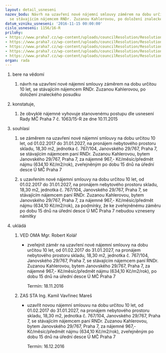 ```yaml
---
layout: detail_usneseni
nazev_bodu: Návrh na uzavření nové nájemní smlouvy záměrem na dobu určitou 10 let,
  se stávajícím nájemcem RNDr. Zuzanou Kahlerovou, po doložení znaleckého posudku
datum_vzniku_usneseni: '2016-11-15 00:00:00'
cislo_usneseni: 1156/16-R
prilohy:
- https://www.praha7.cz/wp-content/uploads/councilResolution/Resolutions/28368/export/DZ_Kahlerova~134247.docx
- https://www.praha7.cz/wp-content/uploads/councilResolution/Resolutions/28368/export/02_Kahlerova~134246.doc
- https://www.praha7.cz/wp-content/uploads/councilResolution/Resolutions/28368/export/03_Kahlerova~134245.pdf
- https://www.praha7.cz/wp-content/uploads/councilResolution/Resolutions/28368/export/04_Kahlerova~134243.pdf
- https://www.praha7.cz/wp-content/uploads/councilResolution/Resolutions/28368/export/export~297343.pdf
organ: rada
---
```

<OL class=urzList_view id=urzList>
<LI class=urzClass1><SPAN name="1">bere na vědomí</SPAN>
<OL class=urzOlClass>
<LI class=urzClass2 style="TEXT-ALIGN: left"><SPAN>
<P>návrh na uzavření nové nájemní smlouvy záměrem na dobu určitou 10 let, se stávajícím nájemcem RNDr. Zuzanou Kahlerovou, po doložení znaleckého posudku<BR></P></SPAN></LI></OL></LI>
<LI class=urzClass1><SPAN name="50">konstatuje,</SPAN>
<OL class=urzOlClass>
<LI class=urzClass2 style="TEXT-ALIGN: left"><SPAN>
<P>že obvyklé nájemné vyhovuje stanovenému postupu dle usnesení Rady MČ Praha 7 č. 1063/15-R ze dne 10.11.2015<BR></P></SPAN></LI></OL></LI>
<LI class=urzClass1><SPAN name="26">souhlasí</SPAN>
<OL class=urzOlClass>
<LI class=urzClass2 style="TEXT-ALIGN: left"><SPAN>
<P>se záměrem na uzavření nové nájemní smlouvy na dobu určitou 10 let, od 01.02.2017 do 31.01.2027, na pronájem nebytového prostoru skladu, 18,30 m2, jednotka č. 767/104, Janovského 29/767, Praha 7, se stávajícím nájemcem paní RNDr. Zuzanou Kahlerovou, bytem Janovského 29/767, Praha 7, za nájemné 967,- Kč/měsíc/předmět nájmu (634,10 Kč/m2/rok), zveřejněným po dobu 15 dnů na úřední desce Ú MČ Praha 7<BR></P></SPAN></LI>
<LI class=urzClass2 style="TEXT-ALIGN: left"><SPAN>
<P>s uzavřením nové nájemní smlouvy na dobu určitou 10 let, od 01.02.2017 do 31.01.2027, na pronájem nebytového prostoru skladu, 18,30 m2, jednotka č. 767/104, Janovského 29/767, Praha 7, se stávajícím nájemcem paní RNDr. Zuzanou Kahlerovou, bytem Janovského 29/767, Praha 7, za nájemné 967,- Kč/měsíc/předmět nájmu (634,10 Kč/m2/rok), za podmínky, že ke zveřejněnému záměru po dobu 15 dnů na úřední desce Ú MČ Praha 7 nebudou vzneseny námitky</P></SPAN></LI></OL></LI>
<LI class=urzClass1 id=urzUkoly><SPAN name="1">ukládá</SPAN>
<OL class=urzOlClass>
<LI class=urzClass2><SPAN>
<P>VED OMA Mgr. Robert Kolář</P></SPAN>
<UL class=urzUlClass>
<LI class=urzClass3><SPAN>
<P>zveřejnit záměr na uzavření nové nájemní smlouvy na dobu určitou 10 let, od 01.02.2017 do 31.01.2027, na pronájem nebytového prostoru skladu, 18,30 m2, jednotka č. 767/104, Janovského 29/767, Praha 7, se stávajícím nájemcem paní RNDr. Zuzanou Kahlerovou, bytem Janovského 29/767, Praha 7, za nájemné 967,- Kč/měsíc/předmět nájmu (634,10 Kč/m2/rok), po dobu 15 dnů na úřední desce Ú MČ Praha 7</P></SPAN><SPAN class=urzUkolTermin>Termín:&nbsp;18.11.2016</SPAN></LI></UL></LI>
<LI class=urzClass2><SPAN>
<P>ZAS STA Ing. Kamil Vavřinec Mareš</P></SPAN>
<UL class=urzUlClass>
<LI class=urzClass3><SPAN>
<P>uzavřít novou nájemní smlouvu na dobu určitou 10 let, od 01.02.2017 do 31.01.2027, na pronájem nebytového prostoru skladu, 18,30 m2, jednotka č. 767/104, Janovského 29/767, Praha 7, se stávajícím nájemcem paní RNDr. Zuzanou Kahlerovou, bytem Janovského 29/767, Praha 7, za nájemné 967,- Kč/měsíc/předmět nájmu (634,10 Kč/m2/rok), zveřejněným po dobu 15 dnů na úřední desce Ú MČ Praha 7</P></SPAN><SPAN class=urzUkolTermin>Termín:&nbsp;16.12.2016</SPAN></LI></UL></LI></OL></LI></OL>